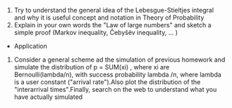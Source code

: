 1. Try to understand the general idea of the Lebesgue-Stieltjes integral and why it is useful concept and notation in Theory of Probability
2. Explain in your own words the "Law of large numbers" and sketch a simple proof (Markov inequality, Čebyšëv inequality, ... )

* Application

1. Consider a general scheme ad the simulation of previous homework and simulate the distribution of p = SUM(xi) , where xi are Bernoulli(lambda/n), with success probability lambda /n, where lambda is a user constant ("arrival rate").Also plot the distribution of the "interarrival times".Finally, search on the web to understand what you have actually simulated
